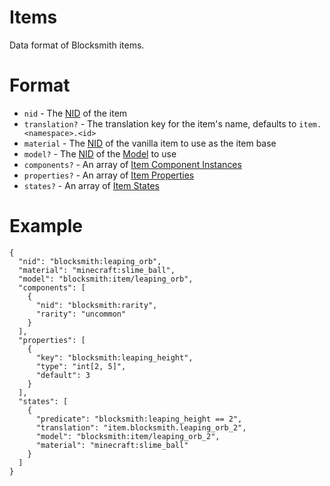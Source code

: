 # Items

Data format of Blocksmith items.

# Format
- `nid` - The [NID](../../NID.md) of the item
- `translation?` - The translation key for the item's name, defaults to `item.<namespace>.<id>`
- `material` - The [NID](../../NID.md) of the vanilla item to use as the item base
- `model?` - The [NID](../../NID.md) of the [Model](../../assets/models/Models.md) to use
- `components?` - An array of [Item Component Instances](./components/ItemComponentInstance.md)
- `properties?` - An array of [Item Properties](./properties/ItemProperties.md)
- `states?` - An array of [Item States](./states/ItemStates.md)

# Example
```
{
  "nid": "blocksmith:leaping_orb",
  "material": "minecraft:slime_ball",
  "model": "blocksmith:item/leaping_orb",
  "components": [
    {
      "nid": "blocksmith:rarity",
      "rarity": "uncommon"
    }
  ],
  "properties": [
    {
      "key": "blocksmith:leaping_height",
      "type": "int[2, 5]",
      "default": 3
    }
  ],
  "states": [
    {
      "predicate": "blocksmith:leaping_height == 2",
      "translation": "item.blocksmith.leaping_orb_2",
      "model": "blocksmith:item/leaping_orb_2",
      "material": "minecraft:slime_ball"
    }
  ]
}
```
